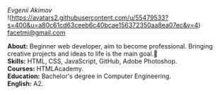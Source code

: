 *Evgenii Akimov*<br/>
!(https://avatars2.githubusercontent.com/u/55479533?s=400&u=a80c61cd63ceeb6c40bcae156372350aa8ea07ec&v=4)
facetmi@gmail.com

**About:** Beginner web developer, aim to become professional. Bringing creative projects and ideas to life is the main goal.:telescope:<br/>
**Skills:** HTML, CSS, JavaScript, GitHub, Adobe Photoshop.<br/>
**Courses:** HTMLAcademy.<br/>
**Education:** Bachelor's degree in Computer Engineering.<br/>
**English:** A2.

